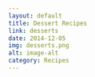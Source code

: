 ```yaml
---
layout: default
title: Dessert Recipes
link: desserts
date: 2014-12-05
img: desserts.png
alt: image-alt
category: Recipes
---
```

